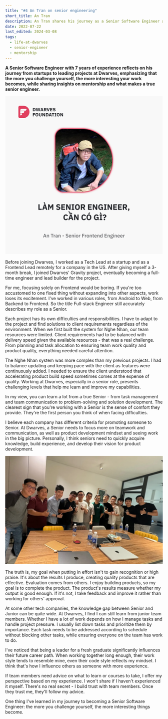 ```yaml
---
title: "#4 An Tran on senior engineering"
short_title: An Tran
description: An Tran shares his journey as a Senior Software Engineer at Dwarves, highlighting the balance between delivery speed and quality, and the importance of continuous learning and mentorship
date: 2022-07-22
last_edited: 2024-03-08
tags:
  - life-at-dwarves
  - senior-engineer
  - mentorship
---
```


**A Senior Software Engineer with 7 years of experience reflects on his journey from startups to leading projects at Dwarves, emphasizing that the more you challenge yourself, the more interesting your work becomes, while sharing insights on mentorship and what makes a true senior engineer.**

![An Tran - Senior Software Engineer](assets/notion-image-1744012389739-7aklf.webp)

Before joining Dwarves, I worked as a Tech Lead at a startup and as a Frontend Lead remotely for a company in the US. After giving myself a 3-month break, I joined Dwarves' Gravity project, eventually becoming a full-time engineer and lead builder for the project.

For me, focusing solely on Frontend would be boring. If you're too accustomed to one fixed thing without expanding into other aspects, work loses its excitement. I've worked in various roles, from Android to Web, from Backend to Frontend. So the title Full-stack Engineer still accurately describes my role as a Senior.

Each project has its own difficulties and responsibilities. I have to adapt to the project and find solutions to client requirements regardless of the environment. When we first built the system for Nghe Nhan, our team resources were limited. Client requirements had to be balanced with delivery speed given the available resources - that was a real challenge. From planning and task allocation to ensuring team work quality and product quality, everything needed careful attention.

The Nghe Nhan system was more complex than my previous projects. I had to balance updating and keeping pace with the client as features were continuously added. I needed to ensure the client understood that accelerating product build speed sometimes comes at the expense of quality. Working at Dwarves, especially in a senior role, presents challenging levels that help me learn and improve my capabilities.

In my view, you can learn a lot from a true Senior - from task management and team communication to problem-solving and solution development. The clearest sign that you're working with a Senior is the sense of comfort they provide. They're the first person you think of when facing difficulties.

I believe each company has different criteria for promoting someone to Senior. At Dwarves, a Senior needs to focus more on teamwork and communication, as well as product development mindset and seeing work in the big picture. Personally, I think seniors need to quickly acquire knowledge, build experience, and develop their vision for product development.

![](assets/an-tran-team-discussion.webp)

The truth is, my goal when putting in effort isn't to gain recognition or high praise. It's about the results I produce, creating quality products that are effective. Evaluation comes from others. I enjoy building products, so my goal is to complete the product. The product's results measure whether my output is good enough. If it's not, I take feedback and improve it rather than working for others' approval.

At some other tech companies, the knowledge gap between Senior and Junior can be quite wide. At Dwarves, I find I can still learn from junior team members. Whether I have a lot of work depends on how I manage tasks and handle project pressure. I usually list down tasks and prioritize them by importance. Each task needs to be addressed according to schedule without blocking other tasks, while ensuring everyone on the team has work to do.

I've noticed that being a leader for a fresh graduate significantly influences their future career path. When working together long enough, their work style tends to resemble mine, even their code style reflects my mindset. I think that's how I influence others as someone with more experience.

If team members need advice on what to learn or courses to take, I offer my perspective based on my experience. I won't share if I haven't experienced it myself. There's no real secret - I build trust with team members. Once they trust me, they'll follow my advice.

One thing I've learned in my journey to becoming a Senior Software Engineer: the more you challenge yourself, the more interesting things become.

